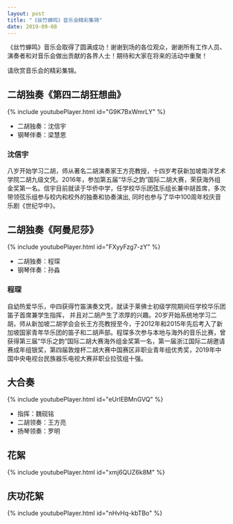 ```yaml
---
layout: post
title: "《丝竹蝉鸣》音乐会精彩集锦"
date: 2019-09-08
---
```

《丝竹蝉鸣》音乐会取得了圆满成功！谢谢到场的各位观众，谢谢所有工作人员、演奏者和对音乐会做出贡献的各界人士！期待和大家在将来的活动中重聚！
<!--more-->
请欣赏音乐会的精彩集锦。

## 二胡独奏《第四二胡狂想曲》

{% include youtubePlayer.html id="G9K7BxWmrLY" %}

- 二胡独奏：沈信宇
- 钢琴伴奏：梁慧恩

### 沈信宇

八岁开始学习二胡，师从著名二胡演奏家王方亮教授，十四岁考获新加坡南洋艺术学院二胡九级文凭。2016年，参加第五届“华乐之韵”国际二胡大赛，荣获海外组金奖第一名。信宇目前就读于华侨中学，任学校华乐团弦乐组长兼中胡首席，多次带领弦乐组参与校内和校外的独奏和协奏演出, 同时也参与了华中100周年校庆音乐剧《世纪华中》。

## 二胡独奏《阿曼尼莎》

{% include youtubePlayer.html id="FXyyFzg7-zY" %}

- 二胡独奏：程琛
- 钢琴伴奏：孙淼

### 程琛

自幼热爱华乐，中四获得竹笛演奏文凭，就读于莱佛士初级学院期间任学校华乐团笛子首席兼学生指挥， 并且对二胡产生了浓厚的兴趣。20岁开始系统地学习二胡，师从新加坡二胡学会会长王方亮教授至今，于2012年和2015年先后考入了新加坡国家青年华乐团的笛子和二胡声部。程琛多次参与本地与海外的音乐比赛，曾获得第三届“华乐之韵”国际二胡大赛海外组金奖第一名，第一届浙江国际二胡邀请赛成年组银奖，第四届敦煌杯二胡大赛中国赛区非职业青年组优秀奖，2019年中国中央电视台民族器乐电视大赛非职业拉弦组十强。

## 大合奏

{% include youtubePlayer.html id="eUrlEBMnGVQ" %}

- 指挥：魏砚铭
- 二胡领奏：王方亮
- 扬琴领奏：罗明

## 花絮

{% include youtubePlayer.html id="xmj6QUZ6k8M" %}

## 庆功花絮

{% include youtubePlayer.html id="nHvHq-kbTBo" %}
